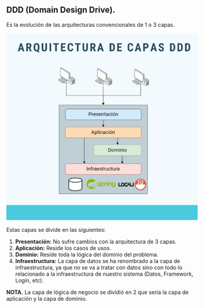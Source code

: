## DDD (Domain Design Drive).
Es la evolución de las arquitecturas convencionales de 1 o 3 capas.

![Arquitectura](guides/architecture.png)

Estas capas se divide en las siguientes:

1. __Presentación:__ No sufre cambios con la arquitectura de 3 capas.
2. __Aplicación:__ Reside los casos de usos.
3. __Dominio:__ Reside toda la lógica del dominio del problema.
4. __Infraestructura:__ La capa de datos se ha renombrado a la capa
                        de infraestructura, ya que no se va a tratar
                        con datos sino con todo lo relacionado a la 
                        infraestructura de nuestro sistema (Datos, 
                        Framework, Login, etc).


__NOTA.__ La capa de lógica de negocio se dividió en 2 que seria la capa de
aplicación y la capa de dominio.